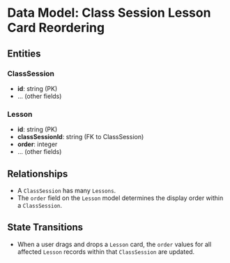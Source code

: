 # Data Model: Class Session Lesson Card Reordering

## Entities

### ClassSession
-   **id**: string (PK)
-   ... (other fields)

### Lesson
-   **id**: string (PK)
-   **classSessionId**: string (FK to ClassSession)
-   **order**: integer
-   ... (other fields)

## Relationships
-   A `ClassSession` has many `Lessons`.
-   The `order` field on the `Lesson` model determines the display order within a `ClassSession`.

## State Transitions
-   When a user drags and drops a `Lesson` card, the `order` values for all affected `Lesson` records within that `ClassSession` are updated.
